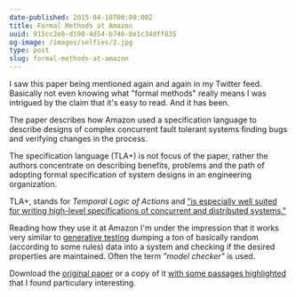 ```yaml
---
date-published: 2015-04-10T00:00:00Z
title: Formal Methods at Amazon
uuid: 915cc2e8-d190-4d54-b746-0e1c34dff835
og-image: /images/selfies/2.jpg
type: post
slug: formal-methods-at-amazon
---
```


I saw this paper being mentioned again and again in my Twitter
feed. Basically not even knowing what "formal methods" really means I
was intrigued by the claim that it's easy to read. And it has been.

The paper describes how Amazon used a specification language to
describe designs of complex concurrent fault tolerant systems finding
bugs and verifying changes in the process.

The specification language (TLA+) is not focus of the paper, rather
the authors concentrate on describing benefits, problems and the path
of adopting formal specification of system designs in an engineering
organization.

TLA+, stands for *Temporal Logic of Actions* and ["is especially well suited for writing high-level specifications of concurrent and distributed systems."](http://research.microsoft.com/en-us/um/people/lamport/tla/tla-intro.html)

Reading how they use it at Amazon I'm under the impression that it
works very similar to [generative testing](http://blog.8thlight.com/connor-mendenhall/2013/10/31/check-your-work.html)
dumping a ton of basically random (according to some rules) data into a system
and checking if the desired properties are maintained. Often the term
*"model checker"* is used.

Download the [original paper](http://research.microsoft.com/en-us/um/people/lamport/tla/amazon.html) or a copy of it [with some passages highlighted](/images/formal-methods-amazon.pdf) that I found particulary interesting.
